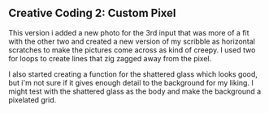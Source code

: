 ## Creative Coding 2: Custom Pixel

This version i added a new photo for the 3rd input that was more of a fit with the other two and
created a new version of my scribble as horizontal scratches to make the pictures come across as kind of creepy.
I used two for loops to create lines that zig zagged away from the pixel.

I also started creating a function for the shattered glass which looks good, but i'm not sure if it gives enough 
detail to the background for my liking. I might test with the shattered glass as the body and make the background 
a pixelated grid.